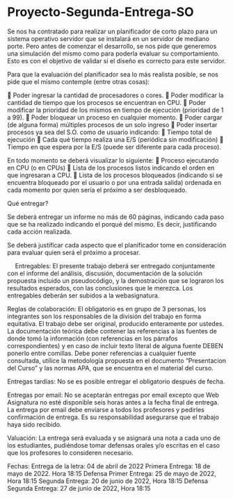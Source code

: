 # Proyecto-Segunda-Entrega-SO
Se nos ha contratado para realizar un planificador de corto plazo para un sistema operativo servidor que se instalará en un servidor de mediano porte. Pero antes de comenzar el desarrollo, se nos pide que generemos una simulación del mismo como para poderla evaluar su comportamiento. Esto es con el objetivo de validar si el diseño es correcto para este servidor. 

Para que la evaluación del planificador sea lo más realista posible, se nos pide que el mismo contemple (entre otras cosas): 

	Poder ingresar la cantidad de procesadores o cores.
	Poder modificar la cantidad de tiempo que los procesos se encuentran en CPU.
	Poder modificar la prioridad de los mismos en tiempo de ejecución (prioridad de 1 a 99).
	Poder bloquear un proceso en cualquier momento.
	Poder cargar (de alguna forma) múltiples procesos de un solo ingreso
	Poder insertar procesos ya sea del S.O. como de usuario indicando:
	Tiempo total de ejecución
	Cada qué tiempo realiza una E/S (periódica sin modificación)
	Tiempo en que espera por la E/S (puede ser diferente para cada proceso).


En todo momento se deberá visualizar lo siguiente:
	Proceso ejecutando en CPU (o en CPUs)
	Lista de los procesos listos indicando el orden en que ingresaran a CPU.
	Lista de los procesos bloqueados (indicando si se encuentra bloqueado por el usuario o por una entrada salida) ordenada en cada momento por quien sería el próximo a ser desbloqueado.


Qué entregar?

Se deberá entregar un informe no más de 60 páginas, indicando cada paso que se ha realizado indicando el porqué del mismo. Es decir, justificando cada acción realizada.

Se deberá justificar cada aspecto que el planificador tome en consideración para evaluar quien será el próximo a procesar. 

 
Entregables: El presente trabajo deberá ser entregado conjuntamente con el informe del análisis, discusión, documentación de la solución propuesta incluido un pseudocódigo, y la demostración que se lograron los resultados esperados, con las conclusiones que le merezca. Los entregables deberán ser subidos a la webasignatura. 

Reglas de colaboración: El obligatorio es en grupo de 3 personas, los integrantes son los responsables de la división del trabajo en forma equitativa. El trabajo debe ser original, producido enteramente por ustedes. La documentación teórica debe contener las referencias a las fuentes de donde tomó la información (con referencias en los párrafos correspondientes) y en caso de incluir texto literal de alguna fuente DEBEN ponerlo entre comillas. Debe poner referencias a cualquier fuente consultada, utilice la metodología propuesta en el documento “Presentacion del Curso” y las normas APA, que se encuentra en el material del curso. 

Entregas tardías: No se es posible entregar el obligatorio después de fecha. 

Entregas por email: No se aceptarán entregas por email excepto que Web Asignatura no esté disponible seis horas antes a la fecha final de entrega. La entrega por email debe enviarse a todos los profesores y pedirles confirmación de entrega. Es su responsabilidad asegurarse que el trabajo haya sido recibido. 

Valuación: La entrega será evaluada y se asignará una nota a cada uno de los estudiantes, pudiéndose tomar defensas orales y/o escritas en el caso que los profesores lo consideren necesario. 

Fechas: 
Entrega de la letra: 04 de abril de 2022 
Primera Entrega: 18 de mayo de 2022. Hora 18:15
Defensa Primer Entrega: 25 de mayo de 2022, Hora 18:15
Segunda Entrega: 20 de junio de 2022, Hora 18:15
Defensa Segunda Entrega: 27 de junio de 2022, Hora 18:15
